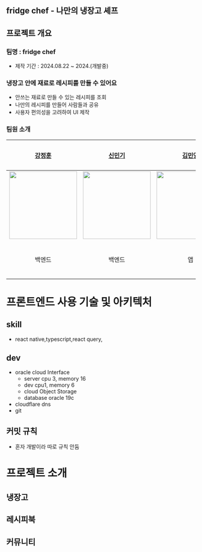 
## fridge chef - 나만의 냉장고 셰프

## 프로젝트 개요
### 팀명 : fridge chef
- 제작 기간 : 2024.08.22 ~ 2024.(개발중)

### 냉장고 안에 재료로 레시피를 만들 수 있어요 
- 안쓰는 재료로 만들 수 있는 레시피를 조회
- 나만의 레시피를 만들어 사람들과 공유
- 사용자 편의성을 고려하여 UI 제작


### 팀원 소개

| [강정훈](https://github.com/JHKoder) | [신민기](https://github.com/ABCganada) | [김민영](https://github.com/alsendrha) | 이서인  |
|:-----------------------:|:-----------------------------------:|:-----------------------------------:|:----:|
| <img src="https://avatars.githubusercontent.com/u/105915960?v=4" width="180"/> | <img src="https://avatars.githubusercontent.com/u/96655921?s=96&v=4" width="180"/> |<img src="https://avatars.githubusercontent.com/u/95726561?s=96&v=4" width="180"/> |         |
| 백엔드  |  백엔드 |  앱 |  디자이너   |

# 프론트엔드 사용 기술 및 아키텍처

## skill

- react native,typescript,react query,

## dev
- oracle cloud Interface
  - server cpu 3, memory 16
  - dev cpu1, memory 6
  - cloud Object Storage
  - database oracle 19c
- cloudflare dns
- git

## 커밋 규칙
- 혼자 개발이라 따로 규칙 안둠


# 프로젝트 소개 

## 냉장고 

## 레시피북

## 커뮤니티

